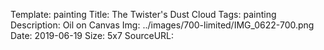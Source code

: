 Template: painting
Title:  The Twister's Dust Cloud
Tags: painting
Description: Oil on Canvas
Img: ../images/700-limited/IMG_0622-700.png
Date: 2019-06-19
Size: 5x7
SourceURL: 
